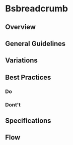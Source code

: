 # Bsbreadcrumb

## Overview

## General Guidelines

## Variations

## Best Practices

### Do

### Dont't

## Specifications

## Flow
